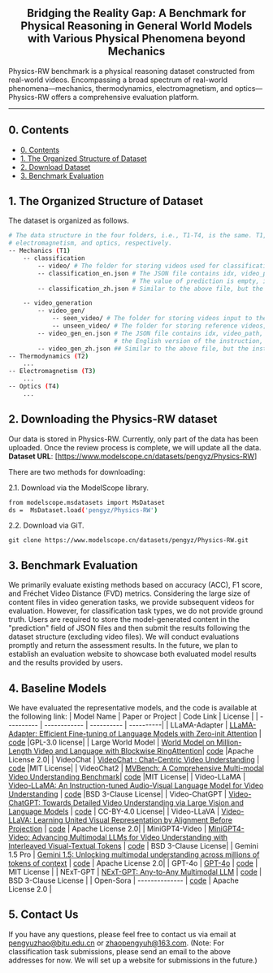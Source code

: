 <div align="center">
    <h2> Bridging the Reality Gap: A Benchmark for Physical Reasoning in General World Models with Various Physical Phenomena beyond Mechanics </h2>
</div>
Physics-RW benchmark is a physical reasoning dataset constructed from real-world videos. Encompassing a broad spectrum of real-world phenomena—mechanics, thermodynamics, electromagnetism, and optics—Physics-RW offers a comprehensive evaluation platform.

-----
## 0. Contents
- [0. Contents](#0-contents)
- [1. The Organized Structure of Dataset](#1-the-organized-structure-of-dataset)
- [2. Download Dataset](#2-download-dataset)
- [3. Benchmark Evaluation](#3-benchmark-evaluate)

## 1. The Organized Structure of Dataset <a id="1-the-organized-structure-of-dataset"></a>
The dataset is organized as follows.
```bash
# The data structure in the four folders, i.e., T1-T4, is the same. T1, T2, T3, and T4 represent tasks in mechanics, thermodynamics,
# electromagnetism, and optics, respectively.
-- Mechanics (T1)
    -- classification
        -- video/ # The folder for storing videos used for classification tasks.
        -- classification_en.json # The JSON file contains idx, video_path, the English version of the instruction, and prediction.
                                  # The value of prediction is empty, intended to store the model's output.
        -- classification_zh.json # Similar to the above file, but the instructions are in Chinese.

    -- video_generation
        -- video_gen/
            -- seen_video/ # The folder for storing videos input to the model.
            -- unseen_video/ # The folder for storing reference videos, i.e., subsequent videos.
        -- video_gen_en.json # The JSON file contains idx, video_path, label_path (i.e., the path of subsequent video),
                             # the English version of the instruction, and num_predicted_frame.
        -- video_gen_zh.json ## Similar to the above file, but the instructions are in Chinese.
-- Thermodynamics (T2)
    ...
-- Electromagnetism (T3)
    ...
-- Optics (T4)
    ...
```
## 2. Downloading the Physics-RW dataset <a id="2-download-dataset"></a>
Our data is stored in Physics-RW. Currently, only part of the data has been uploaded. Once the review process is complete, we will update all the data. 
**Dataset URL**: [https://www.modelscope.cn/datasets/pengyz/Physics-RW]

There are two methods for downloading:

2.1. Download via the ModelScope library.
```bash
from modelscope.msdatasets import MsDataset
ds =  MsDataset.load('pengyz/Physics-RW')
```
2.2. Download via GiT.
```
git clone https://www.modelscope.cn/datasets/pengyz/Physics-RW.git
```
## 3. Benchmark Evaluation <a id="benchmark-evaluate"></a>
We primarily evaluate existing methods based on accuracy (ACC), F1 score, and Fréchet Video Distance (FVD) metrics. Considering the large size of content files in video generation tasks, we provide subsequent videos for evaluation. However, for classification task types, we do not provide ground truth. Users are required to store the model-generated content in the "prediction" field of JSON files and then submit the results following the dataset structure (excluding video files). We will conduct evaluations promptly and return the assessment results. In the future, we plan to establish an evaluation website to showcase both evaluated model results and the results provided by users.
## 4. Baseline Models
We have evaluated the representative models, and the code is available at the following link:
| Model Name | Paper or Project | Code Link | License |
| ---------- | ------------ | ---------- | ----------|
| LLaMA-Adapter | [LLaMA-Adapter: Efficient Fine-tuning of Language Models with Zero-init Attention](https://arxiv.org/pdf/2303.16199) | [code](https://github.com/OpenGVLab/LLaMA-Adapter/tree/main/imagebind_LLM) |GPL-3.0 license|
| Large World Model | [World Model on Million-Length Video and Language with Blockwise RingAttention](https://arxiv.org/abs/2402.08268)| [code](https://github.com/LargeWorldModel/LWM) |Apache License 2.0|
| VideoChat | [VideoChat : Chat-Centric Video Understanding](https://arxiv.org/abs/2305.06355) | [code](https://github.com/OpenGVLab/Ask-Anything/tree/main/video_chat) |MIT License|
| VideoChat2 | [MVBench: A Comprehensive Multi-modal Video Understanding Benchmark](https://arxiv.org/abs/2311.17005)| [code](https://github.com/OpenGVLab/Ask-Anything/tree/main/video_chat2) |MIT License|
| Video-LLaMA | [Video-LLaMA: An Instruction-tuned Audio-Visual Language Model for Video Understanding](https://arxiv.org/abs/2306.02858) | [code](https://github.com/DAMO-NLP-SG/Video-LLaMA) |BSD 3-Clause License|
| Video-ChatGPT | [Video-ChatGPT: Towards Detailed Video Understanding via Large Vision and Language Models](https://arxiv.org/abs/2306.05424) | [code](https://github.com/mbzuai-oryx/Video-ChatGPT) | CC-BY-4.0 License|
| Video-LLaVA | [Video-LLaVA: Learning United Visual Representation by Alignment Before Projection](https://arxiv.org/abs/2311.10122) | [code](https://github.com/PKU-YuanGroup/Video-LLaVA) | Apache License 2.0|
| MiniGPT4-Video | [MiniGPT4-Video: Advancing Multimodal LLMs for Video Understanding with Interleaved Visual-Textual Tokens](https://arxiv.org/abs/2404.03413) | [code](https://github.com/Vision-CAIR/MiniGPT4-video) | BSD 3-Clause License|
| Gemini 1.5 Pro | [Gemini 1.5: Unlocking multimodal understanding across millions of tokens of context](https://arxiv.org/pdf/2403.05530) | [code](https://github.com/google-gemini/cookbook/blob/main/quickstarts/Video.ipynb) | Apache License 2.0|
| GPT-4o | [GPT-4o](https://openai.com/index/hello-gpt-4o/) | [code](https://github.com/openai/openai-cookbook/blob/main/examples/gpt4o/introduction_to_gpt4o.ipynb) | MIT License |
| NExT-GPT | [NExT-GPT: Any-to-Any Multimodal LLM](https://arxiv.org/abs/2309.05519) | [code](https://github.com/NExT-GPT/NExT-GPT) | BSD 3-Clause License |
| Open-Sora | -------------- | [code](https://github.com/hpcaitech/Open-Sora) | Apache License 2.0 |


## 5. Contact Us
If you have any questions, please feel free to contact us via email at pengyuzhao@bjtu.edu.cn or zhaopengyuh@163.com. (Note: For classification task submissions, please send an email to the above addresses for now. We will set up a website for submissions in the future.)

